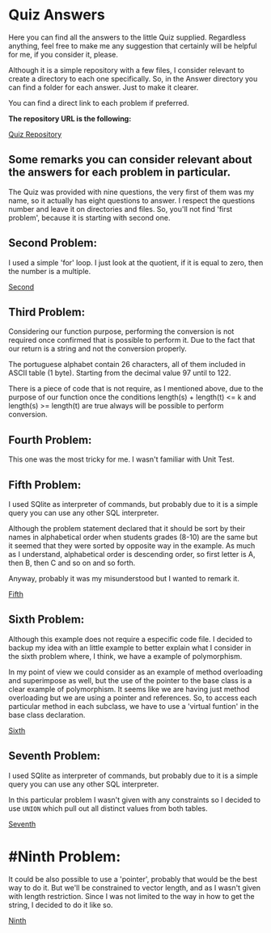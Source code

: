 # Quiz Answers

Here you can find all the answers to the little Quiz supplied. Regardless anything, feel free to make me any suggestion that certainly will be helpful for me, if you consider it, please.

Although it is a simple repository with a few files, I consider relevant to create a directory to each one specifically. So, in the Answer directory you can find a folder for each answer. Just to make it clearer. 

You can find a direct link to each problem if preferred.

**The repository URL is the following:**


[Quiz Repository](https://github.com/Julioarita/Quiz)

## Some remarks you can consider relevant about the answers for each problem in particular.

The Quiz was provided with nine questions, the very first of them was my name, so it actually has eight questions to answer. I respect the questions number and leave it on directories and files. So, you'll not find 'first problem', because it is starting with second one. 

## Second Problem:

I used a simple 'for' loop. I just look at the quotient, if it is equal
to zero, then the number is a multiple.

[Second](https://github.com/Julioarita/Quiz/tree/main/Answers/Second%20Problem)


## Third Problem:

Considering our function purpose, performing the conversion is not required 
once confirmed that is possible to perform it. Due to the fact that our return 
is a string and not the conversion properly.

The portuguese alphabet contain 26 characters, all of them included in 
ASCII table (1 byte). Starting from the decimal value 97 until to 122.

There is a piece of code that is not require, as I mentioned above, due to the
purpose of our function once the conditions length(s) + length(t) <= k and 
length(s) >= length(t) are true always will be possible to perform conversion.

[](https://github.com/Julioarita/Quiz/tree/main/Answers/Third%20Problem)


## Fourth Problem:

This one was the most tricky for me. I wasn't familiar with Unit Test. 



## Fifth Problem: 


I used SQlite as interpreter of commands, but probably due to it is a simple query you can use any other SQL interpreter.

Although the problem statement declared that it should be sort by their names in alphabetical order when students 
grades (8-10) are the same but it seemed that they were sorted by opposite way in the example.
As much as I understand, alphabetical order is descending order, so first letter is A, then B, then C and so on and so forth. 

Anyway, probably it was my misunderstood but I wanted to remark it.

[Fifth](https://github.com/Julioarita/Quiz/tree/main/Answers/Fifth%20Problem)


## Sixth Problem: 

Although this example does not require a especific code file. I decided to backup my idea with an little example to better explain what I consider in the sixth problem where, I think, we have a example of polymorphism.

In my point of view we could consider as an example of method overloading and superimpose 
as well, but the use of the pointer to the base class is a clear example of polymorphism.
It seems like we are having just method overloading but we are using a pointer and references. 
So, to access each particular method in each subclass, we have to use a 'virtual funtion' 
in the base class declaration.

[Sixth](https://github.com/Julioarita/Quiz/tree/main/Answers/Sixth%20Problem)


## Seventh Problem:
I used SQlite as interpreter of commands, but probably due to it is a simple query you can use any other SQL interpreter.

In this particular problem I wasn't given with any constraints so I decided to use `UNION`
which pull out all distinct values from both tables.

[Seventh](https://github.com/Julioarita/Quiz/tree/main/Answers/Seventh%20Problem)

# #Ninth Problem:

It could be also possible to use a 'pointer', probably that would be the
best way to do it.
But we'll be constrained to vector length, and as I wasn't given with length restriction.
Since I was not limited to the way in how to get the string, I decided to do it like so.

[Ninth](https://github.com/Julioarita/Quiz/tree/main/Answers/Ninth%20Problem)


